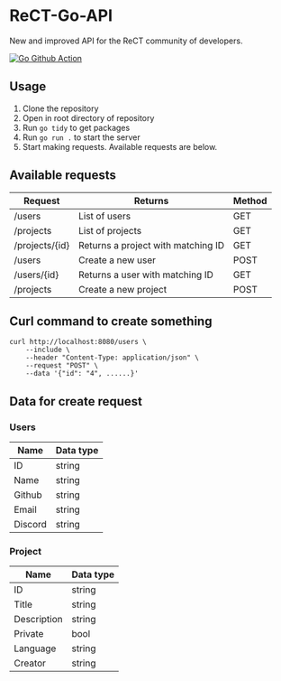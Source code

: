 # ReCT-Go-API
New and improved API for the ReCT community of developers.

[![Go Github Action](https://github.com/WillTheDeveloper/ReCT-Go-API/actions/workflows/go.yml/badge.svg)](https://github.com/WillTheDeveloper/ReCT-Go-API/actions/workflows/go.yml)

## Usage

1. Clone the repository
2. Open in root directory of repository
3. Run ``` go tidy ``` to get packages
4. Run ``` go run . ``` to start the server
5. Start making requests. Available requests are below.

## Available requests

| Request | Returns | Method |
|---------|---------|--------|
| /users | List of users | GET |
| /projects | List of projects | GET |
| /projects/{id} | Returns a project with matching ID | GET |
| /users | Create a new user | POST |
| /users/{id} | Returns a user with matching ID | GET |
| /projects | Create a new project | POST |

## Curl command to create something

```shell
curl http://localhost:8080/users \
    --include \
    --header "Content-Type: application/json" \
    --request "POST" \
    --data '{"id": "4", ......}'

```

## Data for create request

### Users

| Name | Data type |
|------|-----------|
| ID | string |
| Name | string |
| Github | string |
| Email | string |
| Discord | string |


### Project

| Name | Data type |
|------|-----------|
| ID | string |
| Title | string |
| Description | string |
| Private | bool |
| Language | string |
| Creator | string |